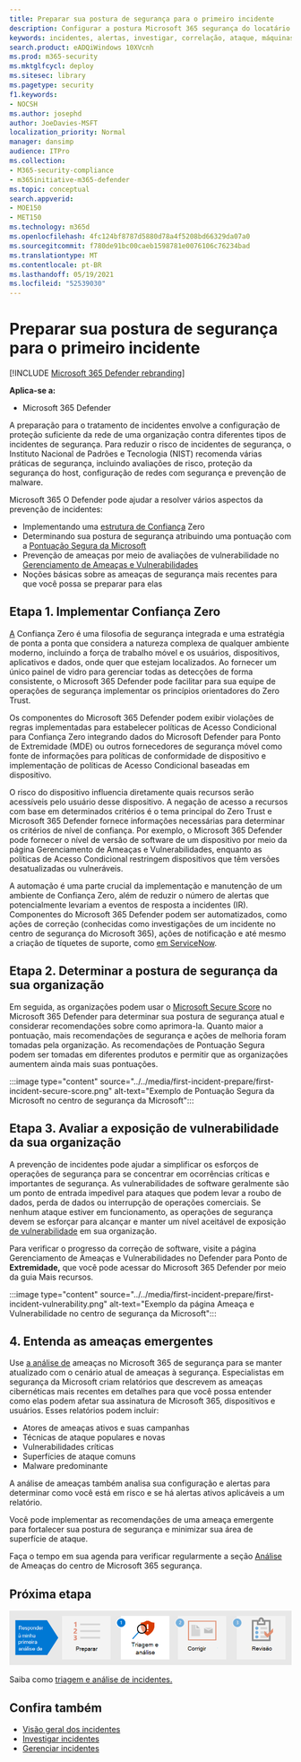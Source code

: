 ```yaml
---
title: Preparar sua postura de segurança para o primeiro incidente
description: Configurar a postura Microsoft 365 segurança do locatário para o primeiro incidente no Microsoft 365 Defender.
keywords: incidentes, alertas, investigar, correlação, ataque, máquinas, dispositivos, usuários, identidades, identidade, caixa de correio, email, 365, microsoft, m365
search.product: eADQiWindows 10XVcnh
ms.prod: m365-security
ms.mktglfcycl: deploy
ms.sitesec: library
ms.pagetype: security
f1.keywords:
- NOCSH
ms.author: josephd
author: JoeDavies-MSFT
localization_priority: Normal
manager: dansimp
audience: ITPro
ms.collection:
- M365-security-compliance
- m365initiative-m365-defender
ms.topic: conceptual
search.appverid:
- MOE150
- MET150
ms.technology: m365d
ms.openlocfilehash: 4fc124bf8787d5880d78a4f5208bd66329da07a0
ms.sourcegitcommit: f780de91bc00caeb1598781e0076106c76234bad
ms.translationtype: MT
ms.contentlocale: pt-BR
ms.lasthandoff: 05/19/2021
ms.locfileid: "52539030"
---
```

# <a name="prepare-your-security-posture-for-your-first-incident"></a>Preparar sua postura de segurança para o primeiro incidente

[!INCLUDE [Microsoft 365 Defender rebranding](../includes/microsoft-defender.md)]

**Aplica-se a:**
- Microsoft 365 Defender

A preparação para o tratamento de incidentes envolve a configuração de proteção suficiente da rede de uma organização contra diferentes tipos de incidentes de segurança. Para reduzir o risco de incidentes de segurança, o Instituto Nacional de Padrões e Tecnologia (NIST) recomenda várias práticas de segurança, incluindo avaliações de risco, proteção da segurança do host, configuração de redes com segurança e prevenção de malware. 

Microsoft 365 O Defender pode ajudar a resolver vários aspectos da prevenção de incidentes: 

- Implementando uma [estrutura de Confiança](https://docs.microsoft.com/security/zero-trust/) Zero
- Determinando sua postura de segurança atribuindo uma pontuação com a [Pontuação Segura da Microsoft](microsoft-secure-score.md)
- Prevenção de ameaças por meio de avaliações de vulnerabilidade no [Gerenciamento de Ameaças e Vulnerabilidades](../defender-endpoint/next-gen-threat-and-vuln-mgt.md)
- Noções básicas sobre as ameaças de segurança mais recentes para que você possa se preparar para elas

## <a name="step-1-implement-zero-trust"></a>Etapa 1. Implementar Confiança Zero

[A](https://docs.microsoft.com/security/zero-trust/) Confiança Zero é uma filosofia de segurança integrada e uma estratégia de ponta a ponta que considera a natureza complexa de qualquer ambiente moderno, incluindo a força de trabalho móvel e os usuários, dispositivos, aplicativos e dados, onde quer que estejam localizados. Ao fornecer um único painel de vidro para gerenciar todas as detecções de forma consistente, o Microsoft 365 [](https://docs.microsoft.com/security/zero-trust/#guiding-principles-of-zero-trust) Defender pode facilitar para sua equipe de operações de segurança implementar os princípios orientadores do Zero Trust. 

Os componentes do Microsoft 365 Defender podem exibir violações de regras implementadas para estabelecer políticas de Acesso Condicional para Confiança Zero integrando dados do Microsoft Defender para Ponto de Extremidade (MDE) ou outros fornecedores de segurança móvel como fonte de informações para políticas de conformidade de dispositivo e implementação de políticas de Acesso Condicional baseadas em dispositivo. 

O risco do dispositivo influencia diretamente quais recursos serão acessíveis pelo usuário desse dispositivo. A negação de acesso a recursos com base em determinados critérios é o tema principal do Zero Trust e Microsoft 365 Defender fornece informações necessárias para determinar os critérios de nível de confiança. Por exemplo, o Microsoft 365 Defender pode fornecer o nível de versão de software de um dispositivo por meio da página Gerenciamento de Ameaças e Vulnerabilidades, enquanto as políticas de Acesso Condicional restringem dispositivos que têm versões desatualizadas ou vulneráveis.

A automação é uma parte crucial da implementação e manutenção de um ambiente de Confiança Zero, além de reduzir o número de alertas que potencialmente levariam a eventos de resposta a incidentes (IR). Componentes do Microsoft 365 Defender podem ser [](m365d-autoir.md) automatizados, como ações de correção (conhecidas como investigações de um incidente no centro de segurança do Microsoft 365), ações de notificação e até mesmo a criação de tíquetes de suporte, como [em ServiceNow](https://microsoft.service-now.com/sp/).

## <a name="step-2-determine-your-organizations-security-posture"></a>Etapa 2. Determinar a postura de segurança da sua organização

Em seguida, as organizações podem usar o [Microsoft Secure Score](microsoft-secure-score.md) no Microsoft 365 Defender para determinar sua postura de segurança atual e considerar recomendações sobre como aprimora-la. Quanto maior a pontuação, mais recomendações de segurança e ações de melhoria foram tomadas pela organização. As recomendações de Pontuação Segura podem ser tomadas em diferentes produtos e permitir que as organizações aumentem ainda mais suas pontuações. 

:::image type="content" source="../../media/first-incident-prepare/first-incident-secure-score.png" alt-text="Exemplo de Pontuação Segura da Microsoft no centro de segurança da Microsoft":::
 
## <a name="step-3-assess-your-organizations-vulnerability-exposure"></a>Etapa 3. Avaliar a exposição de vulnerabilidade da sua organização

A prevenção de incidentes pode ajudar a simplificar os esforços de operações de segurança para se concentrar em ocorrências críticas e importantes de segurança. As vulnerabilidades de software geralmente são um ponto de entrada impedivel para ataques que podem levar a roubo de dados, perda de dados ou interrupção de operações comerciais. Se nenhum ataque estiver em funcionamento, as operações de segurança devem se esforçar para alcançar e manter um nível aceitável de exposição [de vulnerabilidade](../defender-endpoint/tvm-exposure-score.md) em sua organização.

Para verificar o progresso da [](../defender-endpoint/next-gen-threat-and-vuln-mgt.md) correção de software, visite a página Gerenciamento de Ameaças e Vulnerabilidades no Defender para Ponto de **Extremidade,** que você pode acessar do Microsoft 365 Defender por meio da guia Mais recursos.

:::image type="content" source="../../media/first-incident-prepare/first-incident-vulnerability.png" alt-text="Exemplo da página Ameaça e Vulnerabilidade no centro de segurança da Microsoft"::: 
 
## <a name="4-understand-emerging-threats"></a>4. Entenda as ameaças emergentes

Use [a análise de](threat-analytics.md) ameaças no Microsoft 365 de segurança para se manter atualizado com o cenário atual de ameaças à segurança. Especialistas em segurança da Microsoft criam relatórios que descrevem as ameaças cibernéticas mais recentes em detalhes para que você possa entender como elas podem afetar sua assinatura de Microsoft 365, dispositivos e usuários. Esses relatórios podem incluir:

- Atores de ameaças ativos e suas campanhas
- Técnicas de ataque populares e novas
- Vulnerabilidades críticas
- Superfícies de ataque comuns
- Malware predominante

A análise de ameaças também analisa sua configuração e alertas para determinar como você está em risco e se há alertas ativos aplicáveis a um relatório.

Você pode implementar as recomendações de uma ameaça emergente para fortalecer sua postura de segurança e minimizar sua área de superfície de ataque.

Faça o tempo em sua agenda para verificar regularmente a seção [Análise](threat-analytics.md) de Ameaças do centro de Microsoft 365 segurança.

## <a name="next-step"></a>Próxima etapa

[![Etapa 1: Saiba como triagem e analisar incidentes](../../media/first-incident-overview/first-incident-path-step1.png)](first-incident-analyze.md)

Saiba como [triagem e análise de incidentes.](first-incident-analyze.md)

## <a name="see-also"></a>Confira também

- [Visão geral dos incidentes](incidents-overview.md)
- [Investigar incidentes](investigate-incidents.md)
- [Gerenciar incidentes](manage-incidents.md)
